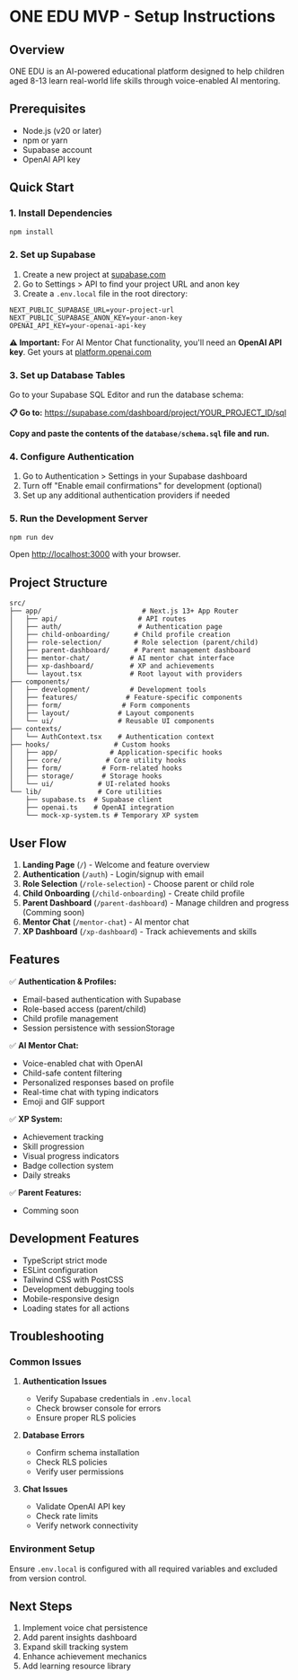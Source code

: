 # ONE EDU MVP - Setup Instructions

## Overview
ONE EDU is an AI-powered educational platform designed to help children aged 8-13 learn real-world life skills through voice-enabled AI mentoring.

## Prerequisites
- Node.js (v20 or later)
- npm or yarn
- Supabase account
- OpenAI API key

## Quick Start

### 1. Install Dependencies
```bash
npm install
```

### 2. Set up Supabase

1. Create a new project at [supabase.com](https://supabase.com)
2. Go to Settings > API to find your project URL and anon key
3. Create a `.env.local` file in the root directory:

```env
NEXT_PUBLIC_SUPABASE_URL=your-project-url
NEXT_PUBLIC_SUPABASE_ANON_KEY=your-anon-key
OPENAI_API_KEY=your-openai-api-key
```

**⚠️ Important:** For AI Mentor Chat functionality, you'll need an **OpenAI API key**. Get yours at [platform.openai.com](https://platform.openai.com/api-keys)

### 3. Set up Database Tables

Go to your Supabase SQL Editor and run the database schema:

**📋 Go to:** https://supabase.com/dashboard/project/YOUR_PROJECT_ID/sql

**Copy and paste the contents of the `database/schema.sql` file and run.**

### 4. Configure Authentication

1. Go to Authentication > Settings in your Supabase dashboard
2. Turn off "Enable email confirmations" for development (optional)
3. Set up any additional authentication providers if needed

### 5. Run the Development Server

```bash
npm run dev
```

Open [http://localhost:3000](http://localhost:3000) with your browser.

## Project Structure

```
src/
├── app/                         # Next.js 13+ App Router
│   ├── api/                    # API routes
│   ├── auth/                   # Authentication page
│   ├── child-onboarding/      # Child profile creation
│   ├── role-selection/        # Role selection (parent/child)
│   ├── parent-dashboard/      # Parent management dashboard
│   ├── mentor-chat/          # AI mentor chat interface
│   ├── xp-dashboard/         # XP and achievements
│   └── layout.tsx            # Root layout with providers
├── components/
│   ├── development/          # Development tools
│   ├── features/            # Feature-specific components
│   ├── form/               # Form components
│   ├── layout/            # Layout components
│   └── ui/                # Reusable UI components
├── contexts/
│   └── AuthContext.tsx    # Authentication context
├── hooks/                # Custom hooks
│   ├── app/             # Application-specific hooks
│   ├── core/           # Core utility hooks
│   ├── form/          # Form-related hooks
│   ├── storage/       # Storage hooks
│   └── ui/           # UI-related hooks
└── lib/              # Core utilities
    ├── supabase.ts  # Supabase client
    ├── openai.ts    # OpenAI integration
    └── mock-xp-system.ts # Temporary XP system
```

## User Flow

1. **Landing Page** (`/`) - Welcome and feature overview
2. **Authentication** (`/auth`) - Login/signup with email
3. **Role Selection** (`/role-selection`) - Choose parent or child role
4. **Child Onboarding** (`/child-onboarding`) - Create child profile
5. **Parent Dashboard** (`/parent-dashboard`) - Manage children and progress (Comming soon)
6. **Mentor Chat** (`/mentor-chat`) - AI mentor chat
7. **XP Dashboard** (`/xp-dashboard`) - Track achievements and skills

## Features

✅ **Authentication & Profiles:**
- Email-based authentication with Supabase
- Role-based access (parent/child)
- Child profile management
- Session persistence with sessionStorage

✅ **AI Mentor Chat:**
- Voice-enabled chat with OpenAI
- Child-safe content filtering
- Personalized responses based on profile
- Real-time chat with typing indicators
- Emoji and GIF support

✅ **XP System:**
- Achievement tracking
- Skill progression
- Visual progress indicators
- Badge collection system
- Daily streaks

✅ **Parent Features:**
- Comming soon

## Development Features

- TypeScript strict mode
- ESLint configuration
- Tailwind CSS with PostCSS
- Development debugging tools
- Mobile-responsive design
- Loading states for all actions

## Troubleshooting

### Common Issues

1. **Authentication Issues**
   - Verify Supabase credentials in `.env.local`
   - Check browser console for errors
   - Ensure proper RLS policies

2. **Database Errors**
   - Confirm schema installation
   - Check RLS policies
   - Verify user permissions

3. **Chat Issues**
   - Validate OpenAI API key
   - Check rate limits
   - Verify network connectivity

### Environment Setup
Ensure `.env.local` is configured with all required variables and excluded from version control.

## Next Steps

1. Implement voice chat persistence
2. Add parent insights dashboard
3. Expand skill tracking system
4. Enhance achievement mechanics
5. Add learning resource library 
